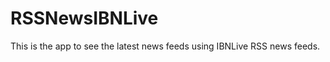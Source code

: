 RSSNewsIBNLive
==============
This is the app to see the latest news feeds using IBNLive RSS news feeds.

